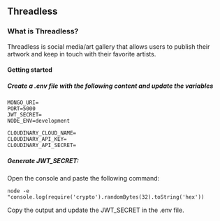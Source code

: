 ## Threadless

### What is Threadless?

Threadless is social media/art gallery that allows users to publish their artwork and keep in touch with their favorite artists.

#### Getting started

##### Create a .env file with the following content and update the variables

```
MONGO_URI=
PORT=5000
JWT_SECRET=
NODE_ENV=development

CLOUDINARY_CLOUD_NAME=
CLOUDINARY_API_KEY=
CLOUDINARY_API_SECRET=
```

##### Generate JWT_SECRET:

Open the console and paste the following command:

```
node -e "console.log(require('crypto').randomBytes(32).toString('hex'))
```

Copy the output and update the JWT_SECRET in the .env file.
